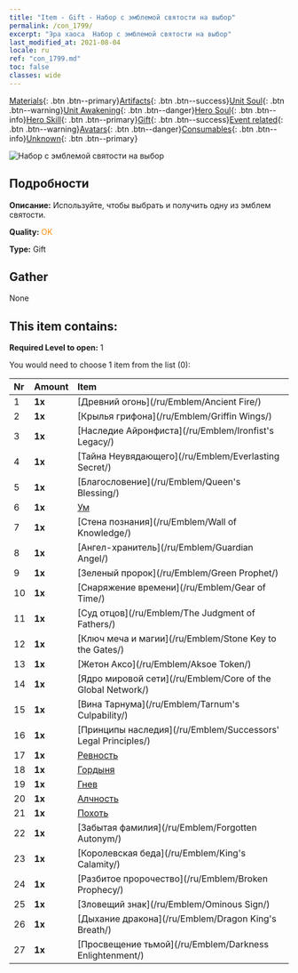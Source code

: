 ```yaml
---
title: "Item - Gift - Набор с эмблемой святости на выбор"
permalink: /con_1799/
excerpt: "Эра хаоса  Набор с эмблемой святости на выбор"
last_modified_at: 2021-08-04
locale: ru
ref: "con_1799.md"
toc: false
classes: wide
---
```

 [Materials](/ItemsRU/){: .btn .btn--primary}[Artifacts](/ItemsRU/Artifacts/){: .btn .btn--success}[Unit Soul](/ItemsRU/UnitSoul/){: .btn .btn--warning}[Unit Awakening](/ItemsRU/UnitAwakening/){: .btn .btn--danger}[Hero Soul](/ItemsRU/HeroSoul/){: .btn .btn--info}[Hero Skill](/ItemsRU/HeroSkill/){: .btn .btn--primary}[Gift](/ItemsRU/Gift/){: .btn .btn--success}[Event related](/ItemsRU/Events/){: .btn .btn--warning}[Avatars](/ItemsRU/Avatars/){: .btn .btn--danger}[Consumables](/ItemsRU/Consumables/){: .btn .btn--info}[Unknown](/ItemsRU/Unknown/){: .btn .btn--primary}

 ![Набор с эмблемой святости на выбор](/images/t/i_907089.png)

## Подробности
 **Описание:** Используйте, чтобы выбрать и получить одну из эмблем святости.

 **Quality:** <span style="color: #FF8C00">OK</span>

 **Type:** Gift

## Gather

  None

## This item contains:

 **Required Level to open:** 1

 You would need to choose 1 item from the list (0):

  | Nr | Amount |     Item    |
  |:---|:-------|:------------|
  | 1 |  **1x** | [Древний огонь](/ru/Emblem/Ancient Fire/) |  | 
  | 2 |  **1x** | [Крылья грифона](/ru/Emblem/Griffin Wings/) |  | 
  | 3 |  **1x** | [Наследие Айронфиста](/ru/Emblem/Ironfist's Legacy/) |  | 
  | 4 |  **1x** | [Тайна Неувядающего](/ru/Emblem/Everlasting Secret/) |  | 
  | 5 |  **1x** | [Благословение](/ru/Emblem/Queen's Blessing/) |  | 
  | 6 |  **1x** | [Ум](/ru/Emblem/Witness/) |  | 
  | 7 |  **1x** | [Стена познания](/ru/Emblem/Wall of Knowledge/) |  | 
  | 8 |  **1x** | [Ангел-хранитель](/ru/Emblem/Guardian Angel/) |  | 
  | 9 |  **1x** | [Зеленый пророк](/ru/Emblem/Green Prophet/) |  | 
  | 10 |  **1x** | [Снаряжение времени](/ru/Emblem/Gear of Time/) |  | 
  | 11 |  **1x** | [Суд отцов](/ru/Emblem/The Judgment of Fathers/) |  | 
  | 12 |  **1x** | [Ключ меча и магии](/ru/Emblem/Stone Key to the Gates/) |  | 
  | 13 |  **1x** | [Жетон Аксо](/ru/Emblem/Aksoe Token/) |  | 
  | 14 |  **1x** | [Ядро мировой сети](/ru/Emblem/Core of the Global Network/) |  | 
  | 15 |  **1x** | [Вина Тарнума](/ru/Emblem/Tarnum's Culpability/) |  | 
  | 16 |  **1x** | [Принципы наследия](/ru/Emblem/Successors' Legal Principles/) |  | 
  | 17 |  **1x** | [Ревность](/ru/Emblem/Jealousy/) |  | 
  | 18 |  **1x** | [Гордыня](/ru/Emblem/Arrogance/) |  | 
  | 19 |  **1x** | [Гнев](/ru/Emblem/Anger/) |  | 
  | 20 |  **1x** | [Алчность](/ru/Emblem/Greed/) |  | 
  | 21 |  **1x** | [Похоть](/ru/Emblem/Lust/) |  | 
  | 22 |  **1x** | [Забытая фамилия](/ru/Emblem/Forgotten Autonym/) |  | 
  | 23 |  **1x** | [Королевская беда](/ru/Emblem/King's Calamity/) |  | 
  | 24 |  **1x** | [Разбитое пророчество](/ru/Emblem/Broken Prophecy/) |  | 
  | 25 |  **1x** | [Зловещий знак](/ru/Emblem/Ominous Sign/) |  | 
  | 26 |  **1x** | [Дыхание дракона](/ru/Emblem/Dragon King's Breath/) |  | 
  | 27 |  **1x** | [Просвещение тьмой](/ru/Emblem/Darkness Enlightenment/) |  | 
